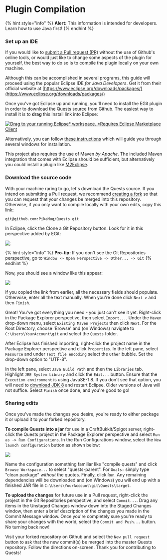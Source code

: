 # Plugin Compilation

{% hint style="info" %}
**Alert:** This information is intended for developers. Learn how to use Java first!
{% endhint %}

### Set up an IDE

If you would like to [submit a Pull request \(PR\)](https://github.com/PikaMug/Quests/pulls) without the use of Github's online tools, or would just like to change some aspects of the plugin for yourself, the best way to do so is to compile the plugin locally on your own machine.

Although this can be accomplished in several programs, this guide will proceed using the popular Eclipse IDE _for Java Developers_. Get it from their official website at [https://www.eclipse.org/downloads/packages/](https://www.eclipse.org/downloads/packages/)

Once you've got Eclipse up and running, you'll need to install the EGit plugin in order to download the Quests source from Github. The easiest way to install it is to **drag** this Install link into Eclipse:

[![Drag to your running Eclipse\* workspace. \*Requires Eclipse Marketplace Client](https://camo.githubusercontent.com/0fbd492fb9bf92c1d58e3ee45589829afeda2533fb2c78244f9ef453437b888a/68747470733a2f2f692e696d6775722e636f6d2f3353694b7743632e706e67)](http://marketplace.eclipse.org/marketplace-client-intro?mpc_install=1336)

Alternatively, you can follow [these instructions](http://help.eclipse.org/2018-09/index.jsp?topic=/org.eclipse.platform.doc.user/tasks/tasks-127.htm) which will guide you through several windows for installation.

This project also requires the use of Maven _by Apache_. The included Maven integration that comes with Eclipse should be sufficient, but alternatively you could install a plugin like [M2Eclipse](https://www.eclipse.org/m2e/).

### Download the source code

With your machine raring to go, let's download the Quests source. If you intend on submitting a Pull request, we recommend [creating a fork](https://guides.github.com/activities/forking/) so that you can request that your changes be merged into this repository. Otherwise, if you only want to compile locally with your own edits, copy this link:

`git@github.com:PikaMug/Quests.git`

In Eclipse, click the Clone a Git Repository button. Look for it in this perspective added by EGit:

![](https://camo.githubusercontent.com/226a76f1c97e6e359c3bca7cd09ac92d81906b609cad743a4c1862d0d411c7af/68747470733a2f2f692e696d6775722e636f6d2f6c46374f7053552e706e67)

{% hint style="info" %}
**Pro-tip:** If you don't see the Git Repositories perspective, go to `Window -> Open Perspective -> Other... -> Git`
{% endhint %}

Now, you should see a window like this appear:

![](https://camo.githubusercontent.com/914f02d30059e58e584343bb47034f7dafdb7d25e810fc972193b002b39ee2d2/68747470733a2f2f692e696d6775722e636f6d2f41624233706d302e706e67)

If you copied the link from earlier, all the necessary fields should populate. Otherwise, enter all the text manually. When you're done click `Next >` and then `Finish`.

Great! You've got everything you need - you just can't see it yet. Right-click in the Package Explorer perspective, then select `Import...`. Under the `Maven` drop-down menu, select `Existing Maven Projects` then click `Next`. For the Root Directory, choose 'Browse' and \(on Windows\) navigate to `C:\Users\YourAccount\git` and select the `Quests` folder.

After Eclipse has finished importing, right-click the project name in the Package Explorer perspective and click `Properties`. In the left pane, select `Resource` and under `Text file encoding` select the `Other` bubble. Set the drop-down option to "UTF-8".

In the left pane, select `Java Build Path` and then the `Libraries` tab. Highlight `JRE System Library` and click the `Edit...` button. Ensure that the `Execution environment` is using JavaSE-1.8. If you don't see that option, you will need to [download JDK 8](https://www.oracle.com/technetwork/java/javase/downloads/jdk8-downloads-2133151.html) and restart Eclipse. Older versions of Java will not suffice. Select `Finish` once done, and you're good to go!

### Sharing edits

Once you've made the changes you desire, you're ready to either package it or upload it to your forked repository.

**To compile Quests into a jar** for use in a CraftBukkit/Spigot server, right-click the Quests project in the Package Explorer perspective and select `Run as -> Run Configurations`. In the Run Configurations window, select the `New launch configuration` button as shown below:

![](https://camo.githubusercontent.com/6bea529ca5b090c3b77d660e3c912a9c621deda65ee11bb7887761efd550080a/68747470733a2f2f692e696d6775722e636f6d2f6452734c5539672e706e67)

Name the configuration something familiar like "compile quests" and click `Browse Workspace...` to select "quests-parent". For `Goals:` simply type "clean package" _without_ the quotes. Finally, click `Run`. Any remaining dependencies will be downloaded and \(on Windows\) you will end up with a finished JAR file in `C:\Users\YourAccount\git\Quests\target`.

**To upload the changes** for future use in a Pull request, right-click the project in the Git Repositories perspective, and select `Commit...`. Drag any items in the Unstaged Changes window down into the Staged Changes window, then enter a brief description of the changes you made in the Commit Message window. Once you're completely sure you're ready to share your changes with the world, select the `Commit and Push...` button. No turning back now!

Visit your forked repository on Github and select the `New pull request` button to ask that the new commit\(s\) be merged into the master Quests repository. Follow the directions on-screen. Thank you for contributing to Quests!

